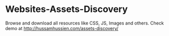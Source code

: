 # Websites-Assets-Discovery
Browse and download  all resources like CSS, JS, Images and others.
Check demo at http://hussamhussien.com/assets-discovery/

